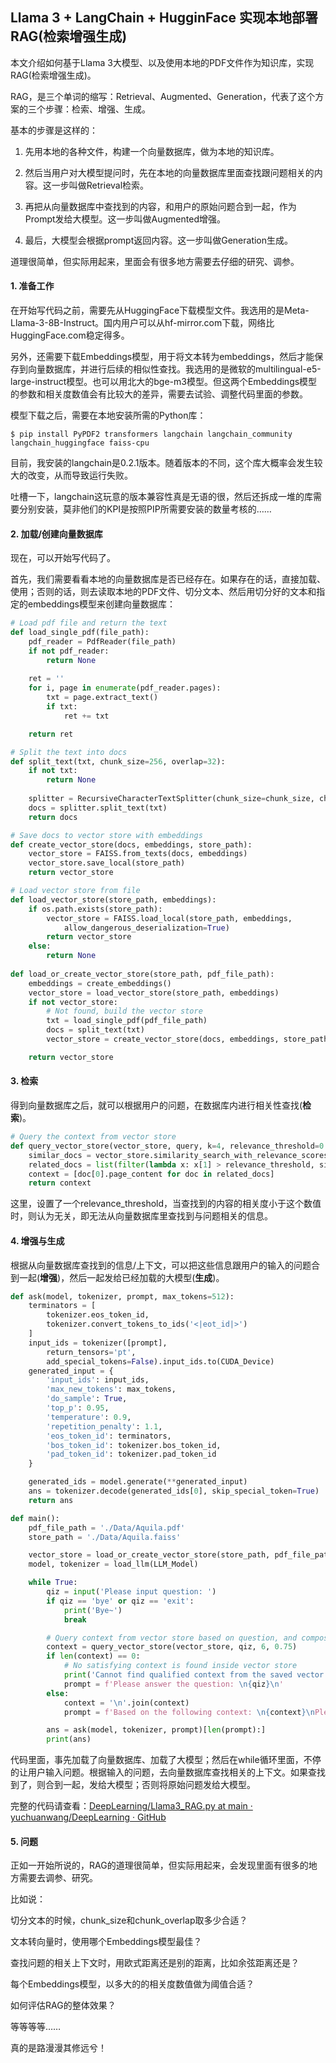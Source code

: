 ## Llama 3 + LangChain + HugginFace 实现本地部署RAG(检索增强生成)

本文介绍如何基于Llama 3大模型、以及使用本地的PDF文件作为知识库，实现RAG(检索增强生成)。

RAG，是三个单词的缩写：Retrieval、Augmented、Generation，代表了这个方案的三个步骤：检索、增强、生成。

基本的步骤是这样的：

1. 先用本地的各种文件，构建一个向量数据库，做为本地的知识库。

2. 然后当用户对大模型提问时，先在本地的向量数据库里面查找跟问题相关的内容。这一步叫做Retrieval检索。

3. 再把从向量数据库中查找到的内容，和用户的原始问题合到一起，作为Prompt发给大模型。这一步叫做Augmented增强。

4. 最后，大模型会根据prompt返回内容。这一步叫做Generation生成。



道理很简单，但实际用起来，里面会有很多地方需要去仔细的研究、调参。



#### 1. 准备工作

在开始写代码之前，需要先从HuggingFace下载模型文件。我选用的是Meta-Llama-3-8B-Instruct。国内用户可以从hf-mirror.com下载，网络比HuggingFace.com稳定得多。

另外，还需要下载Embeddings模型，用于将文本转为embeddings，然后才能保存到向量数据库，并进行后续的相似性查找。我选用的是微软的multilingual-e5-large-instruct模型。也可以用北大的bge-m3模型。但这两个Embeddings模型的参数和相关度数值会有比较大的差异，需要去试验、调整代码里面的参数。



模型下载之后，需要在本地安装所需的Python库：

```shell
$ pip install PyPDF2 transformers langchain langchain_community langchain_huggingface faiss-cpu
```

目前，我安装的langchain是0.2.1版本。随着版本的不同，这个库大概率会发生较大的改变，从而导致运行失败。

吐槽一下，langchain这玩意的版本兼容性真是无语的很，然后还拆成一堆的库需要分别安装，莫非他们的KPI是按照PIP所需要安装的数量考核的…… 



#### 2. 加载/创建向量数据库

现在，可以开始写代码了。

首先，我们需要看看本地的向量数据库是否已经存在。如果存在的话，直接加载、使用；否则的话，则去读取本地的PDF文件、切分文本、然后用切分好的文本和指定的embeddings模型来创建向量数据库：

```python
# Load pdf file and return the text
def load_single_pdf(file_path):
    pdf_reader = PdfReader(file_path)
    if not pdf_reader:
        return None
    
    ret = ''
    for i, page in enumerate(pdf_reader.pages):
        txt = page.extract_text()
        if txt:
            ret += txt

    return ret

# Split the text into docs
def split_text(txt, chunk_size=256, overlap=32):
    if not txt:
        return None
    
    splitter = RecursiveCharacterTextSplitter(chunk_size=chunk_size, chunk_overlap=overlap)
    docs = splitter.split_text(txt)
    return docs

# Save docs to vector store with embeddings
def create_vector_store(docs, embeddings, store_path):
    vector_store = FAISS.from_texts(docs, embeddings)
    vector_store.save_local(store_path)
    return vector_store

# Load vector store from file
def load_vector_store(store_path, embeddings):
    if os.path.exists(store_path):
        vector_store = FAISS.load_local(store_path, embeddings, 
            allow_dangerous_deserialization=True)
        return vector_store
    else:
        return None
    
def load_or_create_vector_store(store_path, pdf_file_path):
    embeddings = create_embeddings()
    vector_store = load_vector_store(store_path, embeddings)
    if not vector_store:
        # Not found, build the vector store
        txt = load_single_pdf(pdf_file_path)
        docs = split_text(txt)
        vector_store = create_vector_store(docs, embeddings, store_path)

    return vector_store
```



#### 3. 检索

得到向量数据库之后，就可以根据用户的问题，在数据库内进行相关性查找(**检索**)。

```python
# Query the context from vector store
def query_vector_store(vector_store, query, k=4, relevance_threshold=0.8):
    similar_docs = vector_store.similarity_search_with_relevance_scores(query, k=k)
    related_docs = list(filter(lambda x: x[1] > relevance_threshold, similar_docs))
    context = [doc[0].page_content for doc in related_docs]
    return context
```

这里，设置了一个relevance_threshold，当查找到的内容的相关度小于这个数值时，则认为无关，即无法从向量数据库里查找到与问题相关的信息。



#### 4. 增强与生成

根据从向量数据库查找到的信息/上下文，可以把这些信息跟用户的输入的问题合到一起(**增强**)，然后一起发给已经加载的大模型(**生成**)。

```python
def ask(model, tokenizer, prompt, max_tokens=512):
    terminators = [
        tokenizer.eos_token_id,
        tokenizer.convert_tokens_to_ids('<|eot_id|>')
    ]
    input_ids = tokenizer([prompt],
        return_tensors='pt', 
        add_special_tokens=False).input_ids.to(CUDA_Device)
    generated_input = {
        'input_ids': input_ids,
        'max_new_tokens': max_tokens,
        'do_sample': True,
        'top_p': 0.95,
        'temperature': 0.9,
        'repetition_penalty': 1.1,
        'eos_token_id': terminators,
        'bos_token_id': tokenizer.bos_token_id,
        'pad_token_id': tokenizer.pad_token_id
    }

    generated_ids = model.generate(**generated_input)
    ans = tokenizer.decode(generated_ids[0], skip_special_token=True)
    return ans

def main():
    pdf_file_path = './Data/Aquila.pdf'
    store_path = './Data/Aquila.faiss'

    vector_store = load_or_create_vector_store(store_path, pdf_file_path)
    model, tokenizer = load_llm(LLM_Model)

    while True:
        qiz = input('Please input question: ')
        if qiz == 'bye' or qiz == 'exit':
            print('Bye~')
            break

        # Query context from vector store based on question, and compose prompt
        context = query_vector_store(vector_store, qiz, 6, 0.75)
        if len(context) == 0:
            # No satisfying context is found inside vector store
            print('Cannot find qualified context from the saved vector store. Talking to LLM without context.')
            prompt = f'Please answer the question: \n{qiz}\n'
        else: 
            context = '\n'.join(context)
            prompt = f'Based on the following context: \n{context}\nPlease answer the question: \n{qiz}\n'

        ans = ask(model, tokenizer, prompt)[len(prompt):]
        print(ans)
```



代码里面，事先加载了向量数据库、加载了大模型；然后在while循环里面，不停的让用户输入问题。根据输入的问题，去向量数据库查找相关的上下文。如果查找到了，则合到一起，发给大模型；否则将原始问题发给大模型。

完整的代码请查看：[DeepLearning/Llama3_RAG.py at main · yuchuanwang/DeepLearning · GitHub](https://github.com/yuchuanwang/DeepLearning/blob/main/Llama3_RAG.py)



#### 5. 问题

正如一开始所说的，RAG的道理很简单，但实际用起来，会发现里面有很多的地方需要去调参、研究。

比如说：

切分文本的时候，chunk_size和chunk_overlap取多少合适？

文本转向量时，使用哪个Embeddings模型最佳？

查找问题的相关上下文时，用欧式距离还是别的距离，比如余弦距离还是？

每个Embeddings模型，以多大的的相关度数值做为阈值合适？

如何评估RAG的整体效果？

等等等等…… 

真的是路漫漫其修远兮！


